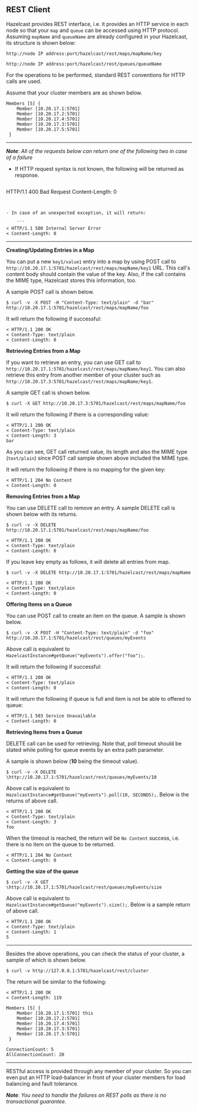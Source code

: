 



## REST Client
Hazelcast provides REST interface, i.e. it provides an HTTP service in each node so that your `map` and `queue` can be accessed using HTTP protocol. Assuming `mapName` and `queueName` are already configured in your Hazelcast, its structure is shown below:

`http://node IP address:port/hazelcast/rest/maps/mapName/key`

`http://node IP address:port/hazelcast/rest/queues/queueName`

For the operations to be performed, standard REST conventions for HTTP calls are used.



Assume that your cluster members are as shown below.

```
Members [5] {
    Member [10.20.17.1:5701]
    Member [10.20.17.2:5701]
    Member [10.20.17.4:5701]
    Member [10.20.17.3:5701]
    Member [10.20.17.5:5701]
 }
```

---

***Note***: *All of the requests below can return one of the following two in case of a failure*

- If HTTP request syntax is not known, the following will be returned as response.

	```
HTTP/1.1 400 Bad Request
Content-Length: 0
```


- In case of an unexpected exception, it will return:

	```
< HTTP/1.1 500 Internal Server Error
< Content-Length: 0
```

---


**Creating/Updating Entries in a Map**

You can put a new `key1/value1` entry into a map by using POST call to `http://10.20.17.1:5701/hazelcast/rest/maps/mapName/key1` URL. This call's content body should contain the value of the key. Also, if the call contains the MIME type, Hazelcast stores this information, too. 

A sample POST call is shown below.

```
$ curl -v -X POST -H "Content-Type: text/plain" -d "bar" http://10.20.17.1:5701/hazelcast/rest/maps/mapName/foo
```

It will return the following if successful:

```
< HTTP/1.1 200 OK
< Content-Type: text/plain
< Content-Length: 0
```

**Retrieving Entries from a Map**

If you want to retrieve an entry, you can use GET call to `http://10.20.17.1:5701/hazelcast/rest/maps/mapName/key1`. You can also retrieve this entry from another member of your cluster such as `http://10.20.17.3:5701/hazelcast/rest/maps/mapName/key1`.

A sample GET call is shown below.

```
$ curl -X GET http://10.20.17.3:5701/hazelcast/rest/maps/mapName/foo
```

It will return the following if there is a corresponding value:

```
< HTTP/1.1 200 OK
< Content-Type: text/plain
< Content-Length: 3
bar
```

As you can see, GET call returned value, its length and also the MIME type (`text/plain`) since POST call sample shown above included the MIME type.

It will return the following if there is no mapping for the given key:

```
< HTTP/1.1 204 No Content
< Content-Length: 0
```


**Removing Entries from a Map**

You can use DELETE call to remove an entry. A sample DELETE call is shown below with its returns.

```
$ curl -v -X DELETE http://10.20.17.1:5701/hazelcast/rest/maps/mapName/foo
```
```
< HTTP/1.1 200 OK
< Content-Type: text/plain
< Content-Length: 0
```
If you leave key empty as follows, it will delete all entries from map.

```
$ curl -v -X DELETE http://10.20.17.1:5701/hazelcast/rest/maps/mapName
```
```
< HTTP/1.1 200 OK
< Content-Type: text/plain
< Content-Length: 0
```

**Offering Items on a Queue**

You can use POST call to create an item on the queue. A sample is shown below.

```
$ curl -v -X POST -H "Content-Type: text/plain" -d "foo" http://10.20.17.1:5701/hazelcast/rest/queues/myEvents
```

Above call is equivalent to `HazelcastInstance#getQueue("myEvents").offer("foo");`.

It will return the following if successful:

```
< HTTP/1.1 200 OK
< Content-Type: text/plain
< Content-Length: 0
```

It will return the following if queue is full and item is not be able to offered to queue:

```
< HTTP/1.1 503 Service Unavailable
< Content-Length: 0
```

**Retrieving Items from a Queue**

DELETE call can be used for retrieving. Note that, poll timeout should be stated while polling for queue events by an extra path parameter. 

A sample is shown below (**10** being the timeout value).

```
$ curl -v -X DELETE \http://10.20.17.1:5701/hazelcast/rest/queues/myEvents/10
```

Above call is equivalent to `HazelcastInstance#getQueue("myEvents").poll(10, SECONDS);`. Below is the returns of above call.

```
< HTTP/1.1 200 OK
< Content-Type: text/plain
< Content-Length: 3
foo
```

When the timeout is reached, the return will be `No Content` success, i.e. there is no item on the queue to be returned.


```
< HTTP/1.1 204 No Content
< Content-Length: 0
```


**Getting the size of the queue**

```
$ curl -v -X GET \http://10.20.17.1:5701/hazelcast/rest/queues/myEvents/size
```

Above call is equivalent to `HazelcastInstance#getQueue("myEvents").size();`. Below is a sample return of above call.

```
< HTTP/1.1 200 OK
< Content-Type: text/plain
< Content-Length: 1
5
```
---
Besides the above operations, you can check the status of your cluster, a sample of which is shown below.

```
$ curl -v http://127.0.0.1:5701/hazelcast/rest/cluster
```

The return will be similar to the following:

```
< HTTP/1.1 200 OK
< Content-Length: 119

Members [5] {
    Member [10.20.17.1:5701] this
    Member [10.20.17.2:5701]
    Member [10.20.17.4:5701]
    Member [10.20.17.3:5701]
    Member [10.20.17.5:5701]
 }

ConnectionCount: 5
AllConnectionCount: 20
```

---

RESTful access is provided through any member of your cluster. So you can even put an HTTP load-balancer in front of your cluster members for load balancing and fault tolerance.


***Note***: *You need to handle the failures on REST polls as there is no transactional guarantee.*


